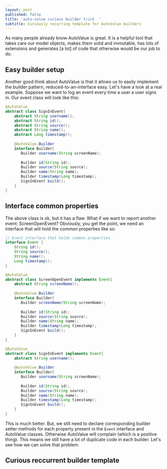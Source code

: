 ```yaml
---
layout: post
published: false
title: 'auto-value curious builder trick  '
subtitle: Curiously recurring template for AutoValue builders
---
```


As many people already know AutoValue is great. It is a helpful tool that takes care our model objects, makes them solid and immutable, has lots of extensions and generates \[a lot\] of code that otherwise would be our job to do. 

## Easy builder setup
Another good think about AutoValue is that it allows us to easily implement the builder pattern, reduced-to-an-interface easy.  Let's have a look at a real example. Suppose we want to log an event every time  a user a user signs in. Our event class will look like this:

```java
@AutoValue
abstract class SignInEvent{
    abstract String username();
    abstract String id();
    abstract String source();
    abstract String name();
    abstract Long timestamp();
    
    @AutoValue.Builder
	interface Builder{
       Builder username(String screenName);
                      
       Builder id(String id);
       Builder source(String source);
       Builder name(String name);
       Builder timestamp(Long timestamp);
       SignInEvent build();
    }
}
```

## Interface common properties

The above class is ok, but it has a flaw. What if we want to report another event: ScreenOpenEvent? Obviously, you get the point, we need an interface that will hold the common properties like so:

```java
// Event interface that holds common properties
interface Event {
    String id();
    String source();
    String name();
    Long timestamp();
}

@AutoValue
abstract class ScreenOpenEvent implements Event{
    abstract String screenName();
    
    @AutoValue.Builder
	interface Builder{
       Builder screenName(String screenName);
                      
       Builder id(String id);
       Builder source(String source);
       Builder name(String name);
       Builder timestamp(Long timestamp);
       SignInEvent build();
    }
}

@AutoValue
abstract class SignInEvent implements Event{
    abstract String username();
    
    @AutoValue.Builder
	interface Builder{
       Builder username(String screenName);
                      
       Builder id(String id);
       Builder source(String source);
       Builder name(String name);
       Builder timestamp(Long timestamp);
       SignInEvent build();
    }
}
```

This is much better. But, we still need to declare corresponding builder setter methods for each property present in the ```Event``` interface and AutoValue classes. Otherwise AutoValue will complain (which is a positive thing). This means we still have a lot of duplicate code in each builder. Let's see how we can solve that problem.

## Curious reccurrent builder template
